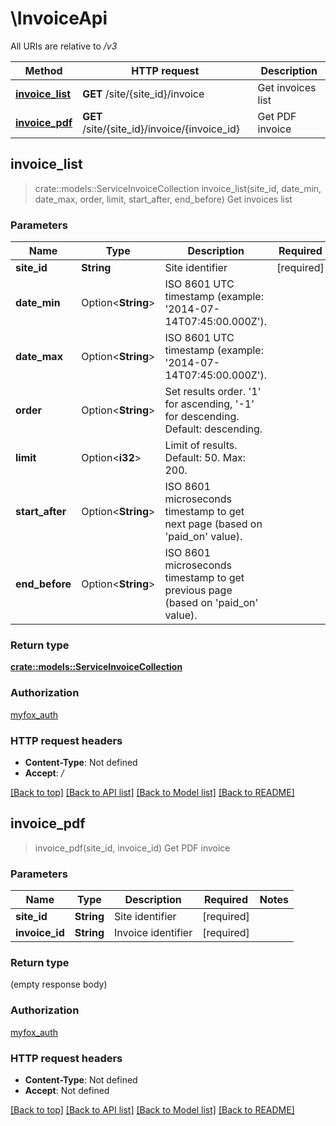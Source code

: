 # \InvoiceApi

All URIs are relative to */v3*

Method | HTTP request | Description
------------- | ------------- | -------------
[**invoice_list**](InvoiceApi.md#invoice_list) | **GET** /site/{site_id}/invoice | Get invoices list
[**invoice_pdf**](InvoiceApi.md#invoice_pdf) | **GET** /site/{site_id}/invoice/{invoice_id} | Get PDF invoice



## invoice_list

> crate::models::ServiceInvoiceCollection invoice_list(site_id, date_min, date_max, order, limit, start_after, end_before)
Get invoices list

### Parameters


Name | Type | Description  | Required | Notes
------------- | ------------- | ------------- | ------------- | -------------
**site_id** | **String** | Site identifier | [required] |
**date_min** | Option<**String**> | ISO 8601 UTC timestamp (example: '2014-07-14T07:45:00.000Z'). |  |
**date_max** | Option<**String**> | ISO 8601 UTC timestamp (example: '2014-07-14T07:45:00.000Z'). |  |
**order** | Option<**String**> | Set results order. '1' for ascending, '-1' for descending. Default: descending. |  |
**limit** | Option<**i32**> | Limit of results. Default: 50. Max: 200. |  |
**start_after** | Option<**String**> | ISO 8601 microseconds timestamp to get next page (based on 'paid_on' value). |  |
**end_before** | Option<**String**> | ISO 8601 microseconds timestamp to get previous page (based on 'paid_on' value). |  |

### Return type

[**crate::models::ServiceInvoiceCollection**](ServiceInvoiceCollection.md)

### Authorization

[myfox_auth](../README.md#myfox_auth)

### HTTP request headers

- **Content-Type**: Not defined
- **Accept**: */*

[[Back to top]](#) [[Back to API list]](../README.md#documentation-for-api-endpoints) [[Back to Model list]](../README.md#documentation-for-models) [[Back to README]](../README.md)


## invoice_pdf

> invoice_pdf(site_id, invoice_id)
Get PDF invoice

### Parameters


Name | Type | Description  | Required | Notes
------------- | ------------- | ------------- | ------------- | -------------
**site_id** | **String** | Site identifier | [required] |
**invoice_id** | **String** | Invoice identifier | [required] |

### Return type

 (empty response body)

### Authorization

[myfox_auth](../README.md#myfox_auth)

### HTTP request headers

- **Content-Type**: Not defined
- **Accept**: Not defined

[[Back to top]](#) [[Back to API list]](../README.md#documentation-for-api-endpoints) [[Back to Model list]](../README.md#documentation-for-models) [[Back to README]](../README.md)

